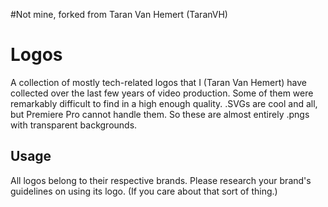 #Not mine, forked from Taran Van Hemert (TaranVH)
# Logos

A collection of mostly tech-related logos that I (Taran Van Hemert) have collected over the last few years of video production. Some of them were remarkably difficult to find in a high enough quality.
.SVGs are cool and all, but Premiere Pro cannot handle them. So these are almost entirely .pngs with transparent backgrounds.

## Usage

All logos belong to their respective brands. Please research your brand's guidelines on using its logo. (If you care about that sort of thing.)
